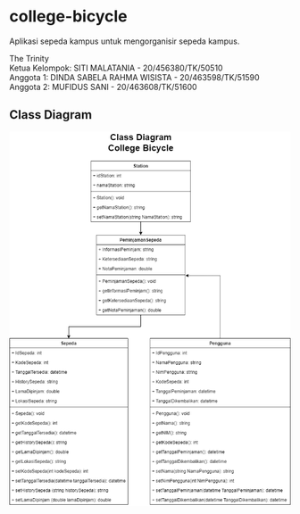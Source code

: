 # college-bicycle
Aplikasi sepeda kampus untuk mengorganisir sepeda kampus.
    
The Trinity  
Ketua Kelompok: SITI MALATANIA - 20/456380/TK/50510  
Anggota 1: DINDA SABELA RAHMA WISISTA - 20/463598/TK/51590  
Anggota 2: MUFIDUS SANI - 20/463608/TK/51600  
## Class Diagram
![class diagram](https://github.com/mufidussani/college-bicycle/blob/main/image/Class%20Diagram%20College%20Bicycle.png?raw=true)
